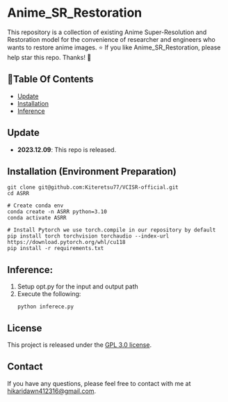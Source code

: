 # Anime_SR_Restoration

This repository is a collection of existing Anime Super-Resolution and Restoration model for the convenience of researcher and engineers who wants to restore anime images.
:star: If you like Anime_SR_Restoration, please help star this repo. Thanks! :hugs:


## :book:Table Of Contents
- [Update](#update)
- [Installation](#installation)
- [Inference](#inference)


## <a name="update"></a>Update
- **2023.12.09**: This repo is released.


## <a name="installation"></a> Installation (Environment Preparation)

```shell
git clone git@github.com:Kiteretsu77/VCISR-official.git
cd ASRR

# Create conda env
conda create -n ASRR python=3.10
conda activate ASRR

# Install Pytorch we use torch.compile in our repository by default
pip install torch torchvision torchaudio --index-url https://download.pytorch.org/whl/cu118
pip install -r requirements.txt

```





## <a name="inference"></a> Inference:
1. Setup opt.py for the input and output path
2. Execute the following:
    ```shell
    python inferece.py
    ```






## License
This project is released under the [GPL 3.0 license](LICENSE).

## Contact
If you have any questions, please feel free to contact with me at hikaridawn412316@gmail.com.

